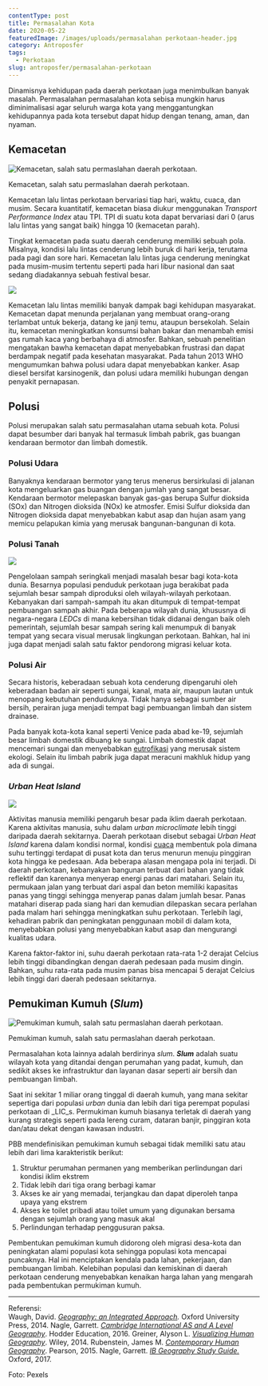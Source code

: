 ```yaml
---
contentType: post
title: Permasalahan Kota
date: 2020-05-22
featuredImage: /images/uploads/permasalahan perkotaan-header.jpg
category: Antroposfer
tags:
  - Perkotaan
slug: antroposfer/permasalahan-perkotaan
---
```


Dinamisnya kehidupan pada daerah perkotaan juga menimbulkan banyak masalah. Permasalahan permasalahan kota sebisa mungkin harus diminimalisasi agar seluruh warga kota yang menggantungkan kehidupannya pada kota tersebut dapat hidup dengan tenang, aman, dan nyaman.

## **Kemacetan**

![Kemacetan, salah satu permaslahan daerah perkotaan.](https://supergeografi.com/wp-content/uploads/2020/05/image-11.jpeg?w=1024)

Kemacetan, salah satu permaslahan daerah perkotaan.

Kemacetan lalu lintas perkotaan bervariasi tiap hari, waktu, cuaca, dan musim. Secara kuantitatif, kemacetan biasa diukur menggunakan _Transport Performance Index_ atau TPI. TPI di suatu kota dapat bervariasi dari 0 (arus lalu lintas yang sangat baik) hingga 10 (kemacetan parah).

Tingkat kemacetan pada suatu daerah cenderung memiliki sebuah pola. Misalnya, kondisi lalu lintas cenderung lebih buruk di hari kerja, terutama pada pagi dan sore hari. Kemacetan lalu lintas juga cenderung meningkat pada musim-musim tertentu seperti pada hari libur nasional dan saat sedang diadakannya sebuah festival besar.

![](images/uploads/tpi-curve.png)

Kemacetan lalu lintas memiliki banyak dampak bagi kehidupan masyarakat. Kemacetan dapat menunda perjalanan yang membuat orang-orang terlambat untuk bekerja, datang ke janji temu, ataupun bersekolah. Selain itu, kemacetan meningkatkan konsumsi bahan bakar dan menambah emisi gas rumah kaca yang berbahaya di atmosfer. Bahkan, sebuah penelitian mengatakan bawha kemacetan dapat menyebabkan frustrasi dan dapat berdampak negatif pada kesehatan masyarakat. Pada tahun 2013 WHO mengumumkan bahwa polusi udara dapat menyebabkan kanker. Asap diesel bersifat karsinogenik, dan polusi udara memiliki hubungan dengan penyakit pernapasan.

## **Polusi**

Polusi merupakan salah satu permasalahan utama sebuah kota. Polusi dapat besumber dari banyak hal termasuk limbah pabrik, gas buangan kendaraan bermotor dan limbah domestik.

### **Polusi Udara**

Banyaknya kendaraan bermotor yang terus menerus bersirkulasi di jalanan kota mengeluarkan gas buangan dengan jumlah yang sangat besar. Kendaraan bermotor melepaskan banyak gas-gas berupa Sulfur dioksida (SOx) dan Nitrogen dioksida (NOx) ke atmosfer. Emisi Sulfur dioksida dan Nitrogen dioksida dapat menyebabkan kabut asap dan hujan asam yang memicu pelapukan kimia yang merusak bangunan-bangunan di kota.

### **Polusi Tanah**

![](images/uploads/polusi-tanah.jpeg)

Pengelolaan sampah seringkali menjadi masalah besar bagi kota-kota dunia. Besarnya populasi penduduk perkotaan juga berakibat pada sejumlah besar sampah diproduksi oleh wilayah-wilayah perkotaan. Kebanyakan dari sampah-sampah itu akan ditumpuk di tempat-tempat pembuangan sampah akhir. Pada beberapa wilayah dunia, khususnya di negara-negara _LEDCs_ di mana kebersihan tidak didanai dengan baik oleh pemerintah, sejumlah besar sampah sering kali menumpuk di banyak tempat yang secara visual merusak lingkungan perkotaan. Bahkan, hal ini juga dapat menjadi salah satu faktor pendorong migrasi keluar kota.

### **Polusi Air**

Secara historis, keberadaan sebuah kota cenderung dipengaruhi oleh keberadaan badan air seperti sungai, kanal, mata air, maupun lautan untuk menopang kebutuhan penduduknya. Tidak hanya sebagai sumber air bersih, perairan juga menjadi tempat bagi pembuangan limbah dan sistem drainase.

Pada banyak kota-kota kanal seperti Venice pada abad ke-19, sejumlah besar limbah domestik dibuang ke sungai. Limbah domestik dapat mencemari sungai dan menyebabkan [eutrofikasi](https://supergeografi.com/biosfer/eutrofikasi/) yang merusak sistem ekologi. Selain itu limbah pabrik juga dapat meracuni makhluk hidup yang ada di sungai.

### _Urban Heat Island_

![](images/uploads/uhi.jpeg)

Aktivitas manusia memiliki pengaruh besar pada iklim daerah perkotaan. Karena aktivitas manusia, suhu dalam _urban microclimate_ lebih tinggi daripada daerah sekitarnya. Daerah perkotaan disebut sebagai _Urban Heat Island_ karena dalam kondisi normal, kondisi [cuaca](https://supergeografi.com/atmosfer/cuaca-dan-iklim/) membentuk pola dimana suhu tertinggi terdapat di pusat kota dan terus menurun menuju pinggiran kota hingga ke pedesaan. Ada beberapa alasan mengapa pola ini terjadi. Di daerah perkotaan, kebanyakan bangunan terbuat dari bahan yang tidak reflektif dan karenanya menyerap energi panas dari matahari. Selain itu, permukaan jalan yang terbuat dari aspal dan beton memiliki kapasitas panas yang tinggi sehingga menyerap panas dalam jumlah besar. Panas matahari diserap pada siang hari dan kemudian dilepaskan secara perlahan pada malam hari sehingga meningkatkan suhu perkotaan. Terlebih lagi, kehadiran pabrik dan peningkatan penggunaan mobil di dalam kota, menyebabkan polusi yang menyebabkan kabut asap dan mengurangi kualitas udara.

Karena faktor-faktor ini, suhu daerah perkotaan rata-rata 1-2 derajat Celcius lebih tinggi dibandingkan dengan daerah pedesaan pada musim dingin. Bahkan, suhu rata-rata pada musim panas bisa mencapai 5 derajat Celcius lebih tinggi dari daerah pedesaan sekitarnya.

## **Pemukiman Kumuh (****_Slum_****)**

![Pemukiman kumuh, salah satu permaslahan daerah perkotaan.](images/uploads/slum.jpeg)

Pemukiman kumuh, salah satu permaslahan daerah perkotaan.

Permasalahan kota lainnya adalah berdirinya _slum_. **_Slum_** adalah suatu wilayah kota yang ditandai dengan perumahan yang padat, kumuh, dan sedikit akses ke infrastruktur dan layanan dasar seperti air bersih dan pembuangan limbah.

Saat ini sekitar 1 miliar orang tinggal di daerah kumuh, yang mana sekitar sepertiga dari populasi _urban_ dunia dan lebih dari tiga perempat populasi perkotaan di _LIC_s. Permukiman kumuh biasanya terletak di daerah yang kurang strategis seperti pada lereng curam, dataran banjir, pinggiran kota dan/atau dekat dengan kawasan industri.

PBB mendefinisikan pemukiman kumuh sebagai tidak memiliki satu atau lebih dari lima karakteristik berikut:

1. Struktur perumahan permanen yang memberikan perlindungan dari kondisi iklim ekstrem
2. Tidak lebih dari tiga orang berbagi kamar
3. Akses ke air yang memadai, terjangkau dan dapat diperoleh tanpa upaya yang ekstrem
4. Akses ke toilet pribadi atau toilet umum yang digunakan bersama dengan sejumlah orang yang masuk akal
5. Perlindungan terhadap penggusuran paksa.

Pembentukan pemukiman kumuh didorong oleh migrasi desa-kota dan peningkatan alami populasi kota sehingga populasi kota mencapai puncaknya. Hal ini menciptakan kendala pada lahan, pekerjaan, dan pembuangan limbah. Kelebihan populasi dan kemiskinan di daerah perkotaan cenderung menyebabkan kenaikan harga lahan yang mengarah pada pembentukan permukiman kumuh.

* * *

Referensi:  
Waugh, David. [_Geography: an Integrated Approach_](https://amzn.to/2AZsvdq)_._ Oxford University Press, 2014. 
Nagle, Garrett. [_Cambridge International AS and A Level Geography_](https://amzn.to/2zslj9e). Hodder Education, 2016. 
Greiner, Alyson L. [_Visualizing Human Geography_](https://amzn.to/2WYRB4u). Wiley, 2014. 
Rubenstein, James M. [_Contemporary Human Geography_](https://amzn.to/3d7G2h0). Pearson, 2015. 
Nagle, Garrett. [_IB Geography Study Guide._](https://amzn.to/3gnZ30P) Oxford, 2017.

Foto: Pexels
